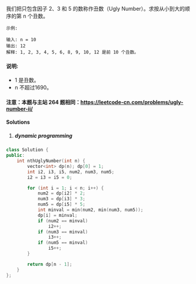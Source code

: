 我们把只包含因子 2、3 和 5 的数称作丑数（Ugly Number）。求按从小到大的顺序的第 n 个丑数。

 

```
示例:

输入: n = 10
输出: 12
解释: 1, 2, 3, 4, 5, 6, 8, 9, 10, 12 是前 10 个丑数。
```

#### 说明:  

-    1 是丑数。
-    n 不超过1690。

#### 注意：本题与主站 264 题相同：https://leetcode-cn.com/problems/ugly-number-ii/


#### Solutions

1. ##### dynamic programming

```c++
class Solution {
public:
    int nthUglyNumber(int n) {
        vector<int> dp(n); dp[0] = 1;
        int i2, i3, i5, num2, num3, num5;
        i2 = i3 = i5 = 0;

        for (int i = 1; i < n; i++) {
            num2 = dp[i2] * 2;
            num3 = dp[i3] * 3;
            num5 = dp[i5] * 5;
            int minval = min(num2, min(num3, num5));
            dp[i] = minval;
            if (num2 == minval)
                i2++;
            if (num3 == minval)
                i3++;
            if (num5 == minval)
                i5++;
        }

        return dp[n - 1];
    }
};
```